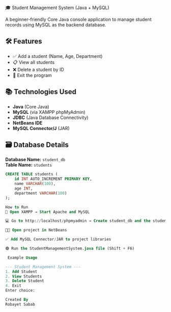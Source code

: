 🎓 Student Management System (Java + MySQL)

A beginner-friendly Core Java console application to manage student records using MySQL as the backend database.

## 🛠️ Features
- ✅ Add a student (Name, Age, Department)
- 📋 View all students
- ❌ Delete a student by ID
- 🚪 Exit the program

## 📚 Technologies Used
- **Java** (Core Java)
- **MySQL** (via XAMPP phpMyAdmin)
- **JDBC** (Java Database Connectivity)
- **NetBeans IDE**
- **MySQL Connector/J** (JAR)

## 🗃️ Database Details

**Database Name:** `student_db`  
**Table Name:** `students`

```sql
CREATE TABLE students (
    id INT AUTO_INCREMENT PRIMARY KEY,
    name VARCHAR(100),
    age INT,
    department VARCHAR(100)
);

How to Run
🧰 Open XAMPP → Start Apache and MySQL

💻 Go to http://localhost/phpmyadmin → Create student_db and the students table

🧑‍💻 Open project in NetBeans

✅ Add MySQL Connector/JAR to project libraries

🟢 Run the StudentManagementSystem.java file (Shift + F6)

 Example Usage

--- Student Management System ---
1. Add Student
2. View Students
3. Delete Student
4. Exit
Enter choice:

Created By
Robayet Sabab


